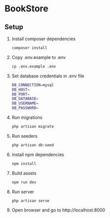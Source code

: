 # BookStore


## Setup

1. Install composer dependencies

    ```bash
    composer install
    ```
   
2. Copy .env.example to .env

    ```bash
    cp .env.example .env
    ```
   
3. Set database credentials in .env file

    ```bash
    DB_CONNECTION=mysql
    DB_HOST=
    DB_PORT=
    DB_DATABASE=
    DB_USERNAME=
    DB_PASSWORD=
    ```
   
4. Run migrations

    ```bash
    php artisan migrate
    ```
   
5. Run seeders

    ```bash
    php artisan db:seed
    ```
   
6. Install npm dependencies

    ```bash
    npm install
    ```
   
7. Build assets

    ```bash
    npm run dev
    ```
   
8. Run server

    ```bash
    php artisan serve
    ```
   
9. Open browser and go to http://localhost:8000

